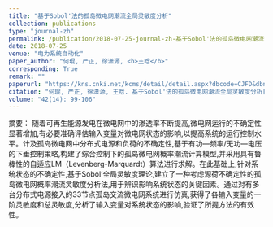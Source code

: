 ```yaml
---
title: "基于Sobol'法的孤岛微电网潮流全局灵敏度分析"
collection: publications
type: "journal-zh"
permalink: /publication/2018-07-25-journal-zh-基于Sobol'法的孤岛微电网潮流全局灵敏度分析
date: 2018-07-25
venue: "电力系统自动化"
paper_author: "何琨, 严正, 徐潇源, <b>王晗</b>"
corresponding: True
remark: ""
paperurl: "https://kns.cnki.net/kcms/detail/detail.aspx?dbcode=CJFD&dbname=CJFDLAST2018&filename=DLXT201814014&uniplatform=NZKPT&v=GYXw-E6GvFuP2AIEgk4YdsadZ7mDC8Q2cMjN9VURCSc_iJiXdoaMrFzMzkWXLbRc"
citation: "何琨, 严正, 徐潇源, 王晗. 基于Sobol'法的孤岛微电网潮流全局灵敏度分析[J]. 电力系统自动化, 2018, 42(14): 99-106."
volume: "42(14): 99-106"
---
```


摘要：
随着可再生能源发电在微电网中的渗透率不断提高,微电网运行的不确定性显著增加,有必要准确评估输入变量对微电网状态的影响,以提高系统的运行控制水平。计及孤岛微电网中分布式电源和负荷的不确定性,基于有功—频率/无功—电压的下垂控制策略,构建了综合控制下的孤岛微电网概率潮流计算模型,并采用具有鲁棒性的自适应LM（Levenberg-Marquardt）算法进行求解。在此基础上,针对系统状态的不确定性,基于Sobol’全局灵敏度理论,建立了一种考虑源荷不确定性的孤岛微电网概率潮流灵敏度分析法,用于辨识影响系统状态的关键因素。通过对有多台分布式电源接入的33节点孤岛交流微电网系统进行仿真,获得了各输入变量的一阶灵敏度和总灵敏度,分析了输入变量对系统状态的影响,验证了所提方法的有效性。 
